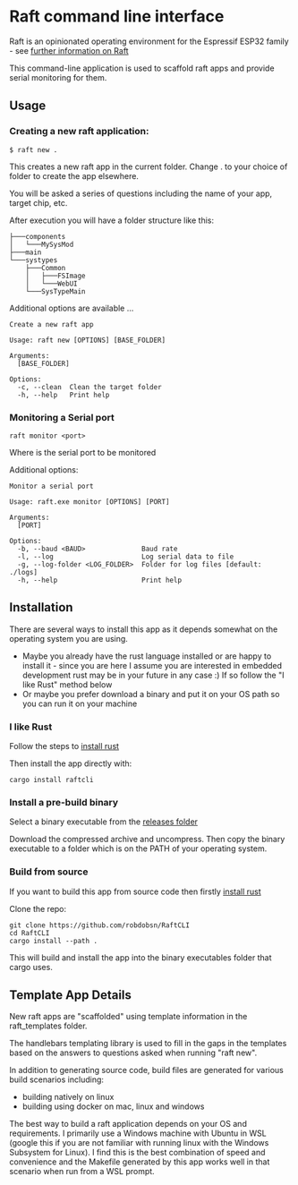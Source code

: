 # Raft command line interface

Raft is an opinionated operating environment for the Espressif ESP32 family - see [further information on Raft](https://github.com/robdobsn/RaftCore)

This command-line application is used to scaffold raft apps and provide serial monitoring for them.

## Usage


### Creating a new raft application:

```
$ raft new .
```
This creates a new raft app in the current folder. Change . to your choice of folder to create the app elsewhere.

You will be asked a series of questions including the name of your app, target chip, etc.


After execution you will have a folder structure like this:

```
├───components
│   └───MySysMod
├───main
└───systypes
    ├───Common
    │   ├───FSImage
    │   └───WebUI
    └───SysTypeMain
```

Additional options are available ...

```
Create a new raft app

Usage: raft new [OPTIONS] [BASE_FOLDER]

Arguments:
  [BASE_FOLDER]

Options:
  -c, --clean  Clean the target folder
  -h, --help   Print help
```

### Monitoring a Serial port

```
raft monitor <port>
```
Where <port> is the serial port to be monitored

Additional options:

```
Monitor a serial port

Usage: raft.exe monitor [OPTIONS] [PORT]

Arguments:
  [PORT]

Options:
  -b, --baud <BAUD>              Baud rate
  -l, --log                      Log serial data to file
  -g, --log-folder <LOG_FOLDER>  Folder for log files [default: ./logs]
  -h, --help                     Print help
```

## Installation

There are several ways to install this app as it depends somewhat on the operating system you are using.

* Maybe you already have the rust language installed or are happy to install it - since you are here I assume you are interested in embedded development rust may be in your future in any case :) If so follow the "I like Rust" method below
* Or maybe you prefer download a binary and put it on your OS path so you can run it on your machine

### I like Rust

Follow the steps to [install rust](https://www.rust-lang.org/tools/install)

Then install the app directly with:

```
cargo install raftcli
```

### Install a pre-build binary

Select a binary executable from the [releases folder](https://github.com/robdobsn/RaftCLI/releases)

Download the compressed archive and uncompress. Then copy the binary executable to a folder which is on the PATH of your operating system.

### Build from source

If you want to build this app from source code then firstly [install rust](https://www.rust-lang.org/tools/install)

Clone the repo:

```
git clone https://github.com/robdobsn/RaftCLI
cd RaftCLI
cargo install --path .
```

This will build and install the app into the binary executables folder that cargo uses.

## Template App Details

New raft apps are "scaffolded" using template information in the raft_templates folder.

The handlebars templating library is used to fill in the gaps in the templates based on the answers to questions asked when running "raft new".

In addition to generating source code, build files are generated for various build scenarios including:

* building natively on linux
* building using docker on mac, linux and windows

The best way to build a raft application depends on your OS and requirements. I primarily use a Windows machine with Ubuntu in WSL (google this if you are not familiar with running linux with the Windows Subsystem for Linux).  I find this is the best combination of speed and convenience and the Makefile generated by this app works well in that scenario when run from a WSL prompt.